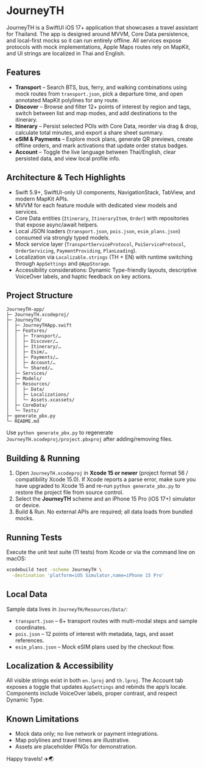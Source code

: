 # JourneyTH

JourneyTH is a SwiftUI iOS 17+ application that showcases a travel assistant for Thailand. The app is designed around MVVM, Core Data persistence, and local-first mocks so it can run entirely offline. All services expose protocols with mock implementations, Apple Maps routes rely on MapKit, and UI strings are localized in Thai and English.

## Features
- **Transport** – Search BTS, bus, ferry, and walking combinations using mock routes from `transport.json`, pick a departure time, and open annotated MapKit polylines for any route.
- **Discover** – Browse and filter 12+ points of interest by region and tags, switch between list and map modes, and add destinations to the itinerary.
- **Itinerary** – Persist selected POIs with Core Data, reorder via drag & drop, calculate total minutes, and export a share sheet summary.
- **eSIM & Payments** – Explore mock plans, generate QR previews, create offline orders, and mark activations that update order status badges.
- **Account** – Toggle the live language between Thai/English, clear persisted data, and view local profile info.

## Architecture & Tech Highlights
- Swift 5.9+, SwiftUI-only UI components, NavigationStack, TabView, and modern MapKit APIs.
- MVVM for each feature module with dedicated view models and services.
- Core Data entities (`Itinerary`, `ItineraryItem`, `Order`) with repositories that expose async/await helpers.
- Local JSON loaders (`transport.json`, `pois.json`, `esim_plans.json`) consumed via strongly typed models.
- Mock service layer (`TransportServiceProtocol`, `PoiServiceProtocol`, `OrderServicing`, `PaymentProviding`, `PlanLoading`).
- Localization via `Localizable.strings` (TH + EN) with runtime switching through `AppSettings` and `@AppStorage`.
- Accessibility considerations: Dynamic Type-friendly layouts, descriptive VoiceOver labels, and haptic feedback on key actions.

## Project Structure
```
JourneyTH-app/
├─ JourneyTH.xcodeproj/
├─ JourneyTH/
│  ├─ JourneyTHApp.swift
│  ├─ Features/
│  │  ├─ Transport/…
│  │  ├─ Discover/…
│  │  ├─ Itinerary/…
│  │  ├─ Esim/…
│  │  ├─ Payments/…
│  │  ├─ Account/…
│  │  └─ Shared/…
│  ├─ Services/
│  ├─ Models/
│  ├─ Resources/
│  │  ├─ Data/
│  │  ├─ Localizations/
│  │  └─ Assets.xcassets/
│  ├─ CoreData/
│  └─ Tests/
├─ generate_pbx.py
└─ README.md
```
Use `python generate_pbx.py` to regenerate `JourneyTH.xcodeproj/project.pbxproj` after adding/removing files.

## Building & Running
1. Open `JourneyTH.xcodeproj` in **Xcode 15 or newer** (project format 56 / compatibility Xcode 15.0). If Xcode reports a parse error, make sure you have upgraded to Xcode 15 and re-run `python generate_pbx.py` to restore the project file from source control.
2. Select the **JourneyTH** scheme and an iPhone 15 Pro (iOS 17+) simulator or device.
3. Build & Run. No external APIs are required; all data loads from bundled mocks.

## Running Tests
Execute the unit test suite (11 tests) from Xcode or via the command line on macOS:
```sh
xcodebuild test -scheme JourneyTH \
  -destination 'platform=iOS Simulator,name=iPhone 15 Pro'
```

## Local Data
Sample data lives in `JourneyTH/Resources/Data/`:
- `transport.json` – 6+ transport routes with multi-modal steps and sample coordinates.
- `pois.json` – 12 points of interest with metadata, tags, and asset references.
- `esim_plans.json` – Mock eSIM plans used by the checkout flow.

## Localization & Accessibility
All visible strings exist in both `en.lproj` and `th.lproj`. The Account tab exposes a toggle that updates `AppSettings` and rebinds the app’s locale. Components include VoiceOver labels, proper contrast, and respect Dynamic Type.

## Known Limitations
- Mock data only; no live network or payment integrations.
- Map polylines and travel times are illustrative.
- Assets are placeholder PNGs for demonstration.

Happy travels! ✈️🌏
